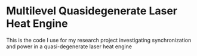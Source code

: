 # Multilevel Quasidegenerate Laser Heat Engine
This is the code I use for my research project investigating synchronization and power in a quasi-degenerate laser heat engine
